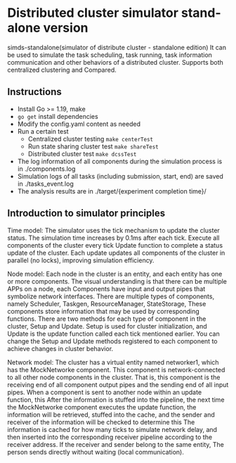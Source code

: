 # Distributed cluster simulator stand-alone version

simds-standalone(simulator of distribute cluster - standalone edition)
It can be used to simulate the task scheduling, task running, task information communication and other behaviors of a distributed cluster. Supports both centralized clustering and
Compared.

## Instructions

- Install Go >= 1.19, make
- ``` go get ``` install dependencies
- Modify the config.yaml content as needed
- Run a certain test
    - Centralized cluster testing ``` make centerTest ```
    - Run state sharing cluster test ```make shareTest ```
    - Distributed cluster test ```make dcssTest ```
- The log information of all components during the simulation process is in ./components.log
- Simulation logs of all tasks (including submission, start, end) are saved in ./tasks_event.log
- The analysis results are in ./target/{experiment completion time}/

## Introduction to simulator principles
Time model: The simulator uses the tick mechanism to update the cluster status. The simulation time increases by 0.1ms after each tick. Execute all components of the cluster every tick
Update function to complete a status update of the cluster. Each update updates all components of the cluster in parallel (no locks), improving simulation efficiency.

Node model: Each node in the cluster is an entity, and each entity has one or more components. The visual understanding is that there can be multiple APPs on a node, each
Components have input and output pipes that symbolize network interfaces. There are multiple types of components, namely Scheduler, Taskgen, ResourceManager, StateStorage,
These components store information that may be used by corresponding functions. There are two methods for each type of component in the cluster, Setup and Update. Setup is used for cluster initialization, and
Update is the update function called each tick mentioned earlier. You can change the Setup and Update methods registered to each component to achieve changes in cluster behavior.

Network model: The cluster has a virtual entity named networker1, which has the MockNetworke component. This component is network-connected to all other node components in the cluster.
That is, this component is the receiving end of all component output pipes and the sending end of all input pipes. When a component is sent to another node within an update function, this
After the information is stuffed into the pipeline, the next time the MockNetworke component executes the update function, the information will be retrieved, stuffed into the cache, and the sender and receiver of the information will be checked to determine this
The information is cached for how many ticks to simulate network delay, and then inserted into the corresponding receiver pipeline according to the receiver address. If the receiver and sender belong to the same entity,
The person sends directly without waiting (local communication).

